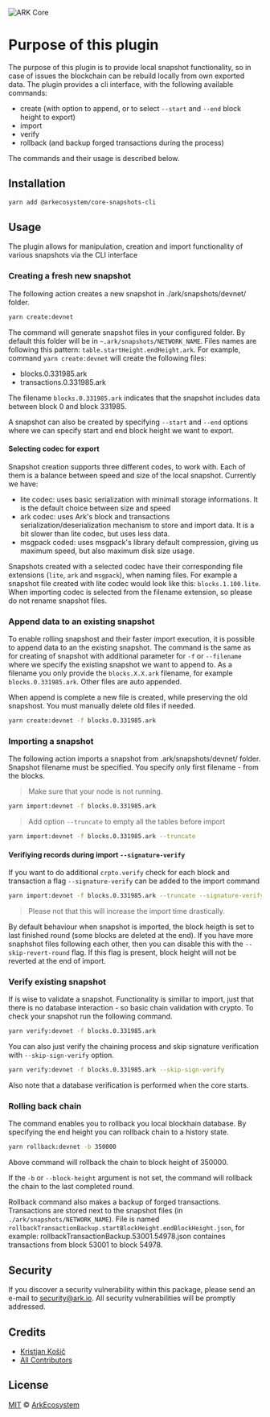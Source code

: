 ![ARK Core](https://i.imgur.com/1aP6F2o.png)

# Purpose of this plugin
The purpose of this plugin is to provide local snapshot functionality, so in case of issues the blockchain can be rebuild locally from own exported data.
The plugin provides a cli interface, with the following available commands:

- create (with option to append, or to select `--start` and `--end` block height to export)
- import
- verify
- rollback (and backup forged transactions during the process)

The commands and their usage is described below.

## Installation
```bash
yarn add @arkecosystem/core-snapshots-cli
```
## Usage
The plugin allows for manipulation, creation and import functionality of various snapshots via the CLI interface

### Creating a fresh new snapshot
The following action creates a new snapshot in ./ark/snapshots/devnet/ folder.
```bash
yarn create:devnet
```
The command will generate snapshot files in your configured folder. By default this folder will be in `~.ark/snapshots/NETWORK_NAME`.
Files names are following this pattern:  `table.startHeight.endHeight.ark`. For example, command `yarn create:devnet` will create the following files:
- blocks.0.331985.ark
- transactions.0.331985.ark

The filename `blocks.0.331985.ark` indicates that the snapshot includes data between block 0 and block 331985.

A snapshot can also be created by specifying `--start` and `--end` options where we can specify start and end block height we want to export.

#### Selecting codec for export
Snapshot creation supports three different codes, to work with. Each of them is a balance between speed and size of the local snapshot. Currently we have:
- lite codec: uses basic serialization with minimall storage informations. It is the default choice between size and speed
- ark codec: uses Ark's block and transactions serialization/deserialization mechanism to store and import data. It is a bit slower than lite codec, but uses less data.
- msgpack coded: uses msgpack's library default compression, giving us maximum speed, but also maximum disk size usage.

Snapshots created with a selected codec have their corresponding file extensions (`lite`, `ark` and `msgpack`), when naming files. For example a snapshot file created with lite codec would look like this: `blocks.1.100.lite`. When importing codec is selected from the filename extension, so please do not rename snapshot files.

### Append data to an existing snapshot
To enable rolling snapshost and their faster import execution, it is possible to append data to an the existing snapshot.
The command is the same as for creating of snapshot with additional parameter for `-f` or `--filename` where we specify the existing snapshot we want to append to.
As a filename you only provide the `blocks.X.X.ark` filename, for example `blocks.0.331985.ark`. Other files are auto appended.

When append is complete a new file is created, while preserving the old snapshost. You must manually delete old files if needed.
```bash
yarn create:devnet -f blocks.0.331985.ark
```

### Importing a snapshot
The following action imports a snapshot from .ark/snapshots/devnet/ folder. Snapshot filename must be specified. You specify only first filename - from the blocks.

>Make sure that your node is not running.

```bash
yarn import:devnet -f blocks.0.331985.ark
```
> Add option `--truncate` to empty all the tables before import

```bash
yarn import:devnet -f blocks.0.331985.ark --truncate
```
#### Verifiying records during import `--signature-verify`
If you want to do additional `crpto.verify` check for each block and transaction a flag `--signature-verify` can be added to the import command
```bash
yarn import:devnet -f blocks.0.331985.ark --truncate --signature-verify
```
>Please not that this will increase the import time drastically.

By default behaviour when snapshot is imported, the block heigth is set to last finished round (some blocks are deleted at the end). If you have more snaphshot files following each other, then you can disable this with the `--skip-revert-round` flag. If this flag is present, block height will not be reverted at the end of import.

### Verify existing snapshot
If is wise to validate a snapshot. Functionality is simillar to import, just that there is no database interaction - so basic chain validation with crypto. To check your snapshot run the following command.
```bash
yarn verify:devnet -f blocks.0.331985.ark
```
You can also just verify the chaining process and skip signature verification with `--skip-sign-verify` option.
```bash
yarn verify:devnet -f blocks.0.331985.ark --skip-sign-verify
```
Also note that a database verification is performed when the core starts.

### Rolling back chain
The command enables you to rollback you local blockhain database. By specifying the end height you can rollback chain to a history state.
```bash
yarn rollback:devnet -b 350000
```
Above command will rollback the chain to block height of 350000.

If the `-b` or `--block-height` argument is not set, the command will rollback the chain to the last completed round.

Rollback command also makes a backup of forged transactions. Transactions are stored next to the snapshot files (in `./ark/snapshots/NETWORK_NAME`). File is named `rollbackTransactionBackup.startBlockHeight.endBlockHeight.json`, for example: rollbackTransactionBackup.53001.54978.json containes transactions from block 53001 to block 54978.

## Security
If you discover a security vulnerability within this package, please send an e-mail to security@ark.io. All security vulnerabilities will be promptly addressed.

## Credits
- [Kristjan Košič](https://github.com/kristjank)
- [All Contributors](../../../../contributors)

## License
[MIT](LICENSE) © [ArkEcosystem](https://ark.io)
